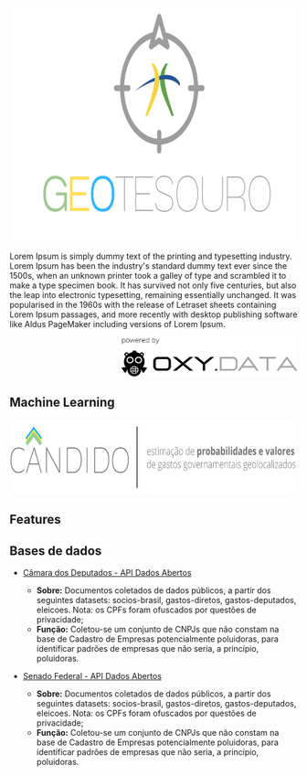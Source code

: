 <p align="center">
  <img width="770" height="410" src="https://github.com/pbizil/geotesouro/blob/main/imgs/2.png">
</p>

Lorem Ipsum is simply dummy text of the printing and typesetting industry. Lorem Ipsum has been the industry's standard dummy text ever since the 1500s, when an unknown printer took a galley of type and scrambled it to make a type specimen book. It has survived not only five centuries, but also the leap into electronic typesetting, remaining essentially unchanged. It was popularised in the 1960s with the release of Letraset sheets containing Lorem Ipsum passages, and more recently with desktop publishing software like Aldus PageMaker including versions of Lorem Ipsum.

<p align="right">
  <img width="310" height="70" src="https://github.com/pbizil/geotesouro/blob/main/imgs/oxy.png">
</p>

## Machine Learning

<p align="center">
  <img width="1000" height="130" src="https://github.com/pbizil/geotesouro/blob/main/imgs/logo_candido_maior.png">
</p>


## Features



## Bases de dados

- [Câmara dos Deputados - API Dados Abertos](https://dadosabertos.camara.leg.br/swagger/api.html)
   - **Sobre:** Documentos coletados de dados públicos, a partir dos seguintes datasets: socios-brasil, gastos-diretos, gastos-deputados, eleicoes. Nota: os CPFs foram ofuscados por questões de privacidade;
   - **Função:** Coletou-se um conjunto de CNPJs que não constam na base de Cadastro de Empresas potencialmente poluidoras, para identificar padrões de empresas que não seria, a princípio, poluidoras.
   
- [Senado Federal - API Dados Abertos](https://www12.senado.leg.br/dados-abertos/conjuntos?portal=Legislativo&grupo=senadores)
   - **Sobre:** Documentos coletados de dados públicos, a partir dos seguintes datasets: socios-brasil, gastos-diretos, gastos-deputados, eleicoes. Nota: os CPFs foram ofuscados por questões de privacidade;
   - **Função:** Coletou-se um conjunto de CNPJs que não constam na base de Cadastro de Empresas potencialmente poluidoras, para identificar padrões de empresas que não seria, a princípio, poluidoras.

